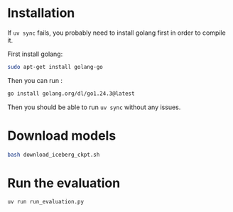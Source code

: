 # Installation 
If `uv sync` fails, you probably need to install golang first in order to compile it.

First install golang:
```bash
sudo apt-get install golang-go
```
Then you can run : 
```bash
go install golang.org/dl/go1.24.3@latest
```

Then you should be able to run `uv sync` without any issues.


# Download models
```bash
bash download_iceberg_ckpt.sh
```

# Run the evaluation
```bash
uv run run_evaluation.py
```